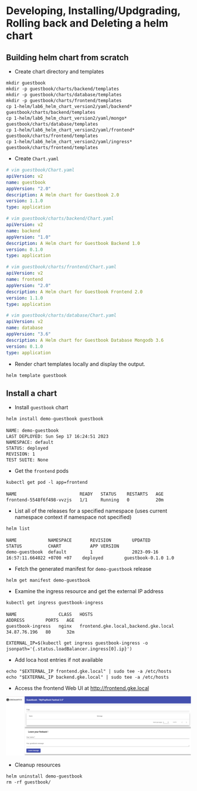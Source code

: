 # Developing, Installing/Updgrading, Rolling back and Deleting a helm chart
 
## Building helm chart from scratch

- Create chart directory and templates
```shell
mkdir guestbook
mkdir -p guestbook/charts/backend/templates
mkdir -p guestbook/charts/database/templates
mkdir -p guestbook/charts/frontend/templates
cp 1-helm/lab6_helm_chart_version2/yaml/backend* guestbook/charts/backend/templates
cp 1-helm/lab6_helm_chart_version2/yaml/mongo* guestbook/charts/database/templates
cp 1-helm/lab6_helm_chart_version2/yaml/frontend* guestbook/charts/frontend/templates
cp 1-helm/lab6_helm_chart_version2/yaml/ingress* guestbook/charts/frontend/templates
```

- Create `Chart.yaml`

```yaml
# vim guestbook/Chart.yaml
apiVersion: v2
name: guestbook
appVersion: "2.0"
description: A Helm chart for Guestbook 2.0 
version: 1.1.0
type: application
```

```yaml
# vim guestbook/charts/backend/Chart.yaml
apiVersion: v2
name: backend
appVersion: "1.0"
description: A Helm chart for Guestbook Backend 1.0 
version: 0.1.0
type: application
```

```yaml
# vim guestbook/charts/frontend/Chart.yaml
apiVersion: v2
name: frontend
appVersion: "2.0"
description: A Helm chart for Guestbook Frontend 2.0 
version: 1.1.0
type: application
```

```yaml
# vim guestbook/charts/database/Chart.yaml
apiVersion: v2
name: database
appVersion: "3.6"
description: A Helm chart for Guestbook Database Mongodb 3.6 
version: 0.1.0
type: application
```

- Render chart templates locally and display the output.

```shell
helm template guestbook 
```

## Install a chart

- Install `guestbook` chart

```
helm install demo-guestbook guestbook

NAME: demo-guestbook
LAST DEPLOYED: Sun Sep 17 16:24:51 2023
NAMESPACE: default
STATUS: deployed
REVISION: 1
TEST SUITE: None
```

- Get the `frontend` pods

```
kubectl get pod -l app=frontend

NAME                        READY   STATUS    RESTARTS   AGE
frontend-5548f6f498-vvzjs   1/1     Running   0          20m
```

- List all of the releases for a specified namespace (uses current namespace context if namespace not specified)

```
helm list

NAME            NAMESPACE       REVISION        UPDATED                                 STATUS          CHART           APP VERSION
demo-guestbook  default         1               2023-09-16 16:57:11.664022 +0700 +07    deployed        guestbook-0.1.0 1.0        
```

- Fetch the generated manifest for `demo-guestbook` release

```
helm get manifest demo-guestbook
```

- Examine the ingress resource and get the external IP address

```
kubectl get ingress guestbook-ingress

NAME                CLASS   HOSTS                                  ADDRESS        PORTS   AGE
guestbook-ingress   nginx   frontend.gke.local,backend.gke.local   34.87.76.196   80      32m
```

```
EXTERNAL_IP=$(kubectl get ingress guestbook-ingress -o jsonpath='{.status.loadBalancer.ingress[0].ip}')
```

- Add loca host entries if not available 

```
echo "$EXTERNAL_IP frontend.gke.local" | sudo tee -a /etc/hosts
echo "$EXTERNAL_IP backend.gke.local" | sudo tee -a /etc/hosts
```

- Access the frontend Web UI at http://frontend.gke.local

![Alt text](image.png)

- Cleanup resources

```
helm uninstall demo-guestbook
rm -rf guestbook/
```